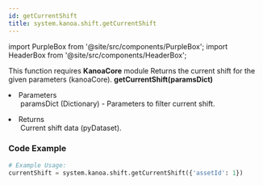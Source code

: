 ```yaml
---
id: getCurrentShift
title: system.kanoa.shift.getCurrentShift
---
```


import PurpleBox from '@site/src/components/PurpleBox';
import HeaderBox from '@site/src/components/HeaderBox';

<PurpleBox>This function requires <b>KanoaCore</b> module</PurpleBox>
<HeaderBox header="Description">Returns the current shift for the given parameters (kanoaCore).</HeaderBox>
<HeaderBox header="Syntax">
    <b>getCurrentShift(paramsDict)</b>
    <li>Parameters <br />
        <ul>paramsDict (Dictionary) - Parameters to filter current shift.</ul>
    </li>
    <li>Returns <br />
        <ul>Current shift data (pyDataset).</ul>
    </li>
</HeaderBox>

### Code Example

```python
# Example Usage:
currentShift = system.kanoa.shift.getCurrentShift({'assetId': 1})

